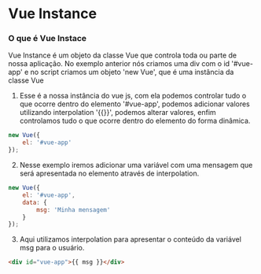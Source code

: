# Vue Instance
### O que é Vue Instace

Vue Instance é um objeto da classe Vue que controla toda ou parte de nossa aplicação. No exemplo anterior nós criamos uma div com o id '#vue-app' e no script criamos um objeto 'new Vue', que é uma instância da classe Vue

1. Esse é a nossa instância do vue js, com ela podemos controlar tudo o que ocorre dentro do elemento '#vue-app', podemos adicionar valores utilizando interpolation '{{}}', podemos alterar valores, enfim controlamos tudo o que ocorre dentro do elemento do forma dinâmica.

```javascript
new Vue({
	el: '#vue-app'
});
```

2. Nesse exemplo iremos adicionar uma variável com uma mensagem que será apresentada no elemento através de interpolation.

```javascript
new Vue({
	el: '#vue-app',
	data: {
		msg: 'Minha mensagem'
	}
});
```

3. Aqui utilizamos interpolation para apresentar o conteúdo da variável msg para o usuário.

```html
<div id="vue-app">{{ msg }}</div>
```
